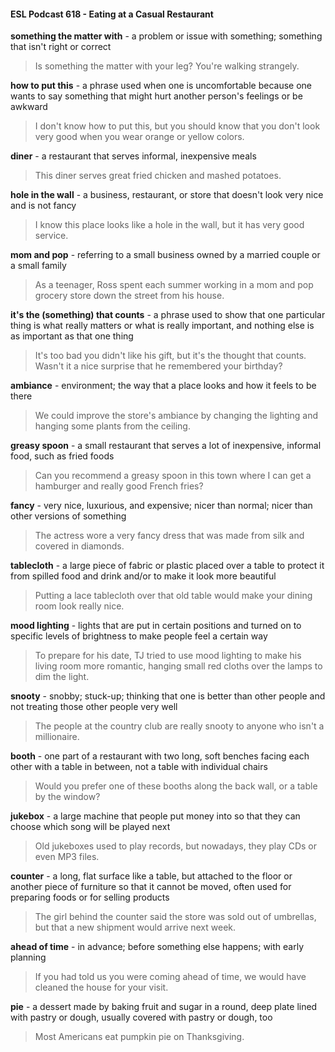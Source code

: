 #### ESL Podcast 618 - Eating at a Casual Restaurant

**something the matter with** - a problem or issue with something; something that
isn't right or correct

> Is something the matter with your leg? You're walking strangely.

**how to put this** - a phrase used when one is uncomfortable because one wants
to say something that might hurt another person's feelings or be awkward

> I don't know how to put this, but you should know that you don't look very good
when you wear orange or yellow colors.

**diner** - a restaurant that serves informal, inexpensive meals

> This diner serves great fried chicken and mashed potatoes.

**hole in the wall** - a business, restaurant, or store that doesn't look very nice and
is not fancy

> I know this place looks like a hole in the wall, but it has very good service.

**mom and pop** - referring to a small business owned by a married couple or a
small family

> As a teenager, Ross spent each summer working in a mom and pop grocery
store down the street from his house.

**it's the (something) that counts** - a phrase used to show that one particular
thing is what really matters or what is really important, and nothing else is as
important as that one thing

> It's too bad you didn't like his gift, but it's the thought that counts. Wasn't it a
nice surprise that he remembered your birthday?

**ambiance** - environment; the way that a place looks and how it feels to be there

> We could improve the store's ambiance by changing the lighting and hanging
some plants from the ceiling.

**greasy spoon** - a small restaurant that serves a lot of inexpensive, informal
food, such as fried foods

> Can you recommend a greasy spoon in this town where I can get a hamburger
and really good French fries?

**fancy** - very nice, luxurious, and expensive; nicer than normal; nicer than other
versions of something

> The actress wore a very fancy dress that was made from silk and covered in
diamonds.

**tablecloth** - a large piece of fabric or plastic placed over a table to protect it from
spilled food and drink and/or to make it look more beautiful

> Putting a lace tablecloth over that old table would make your dining room look
really nice.

**mood lighting** - lights that are put in certain positions and turned on to specific
levels of brightness to make people feel a certain way

> To prepare for his date, TJ tried to use mood lighting to make his living room
more romantic, hanging small red cloths over the lamps to dim the light.

**snooty** - snobby; stuck-up; thinking that one is better than other people and not
treating those other people very well

> The people at the country club are really snooty to anyone who isn't a
millionaire.

**booth** - one part of a restaurant with two long, soft benches facing each other
with a table in between, not a table with individual chairs

> Would you prefer one of these booths along the back wall, or a table by the
window?

**jukebox** - a large machine that people put money into so that they can choose
which song will be played next

> Old jukeboxes used to play records, but nowadays, they play CDs or even MP3
files.

**counter** - a long, flat surface like a table, but attached to the floor or another
piece of furniture so that it cannot be moved, often used for preparing foods or for
selling products

> The girl behind the counter said the store was sold out of umbrellas, but that a
new shipment would arrive next week.

**ahead of time** - in advance; before something else happens; with early planning

> If you had told us you were coming ahead of time, we would have cleaned the
house for your visit.

**pie** - a dessert made by baking fruit and sugar in a round, deep plate lined with
pastry or dough, usually covered with pastry or dough, too

> Most Americans eat pumpkin pie on Thanksgiving.

